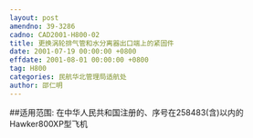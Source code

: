 ```yaml
---
layout: post
amendno: 39-3286
cadno: CAD2001-H800-02
title: 更换涡轮排气管和水分离器出口端上的紧固件
date: 2001-07-19 00:00:00 +0800
effdate: 2001-08-01 00:00:00 +0800
tag: H800
categories: 民航华北管理局适航处
author: 邵仁明
---
```


##适用范围:
在中华人民共和国注册的、序号在258483(含)以内的Hawker800XP型飞机

